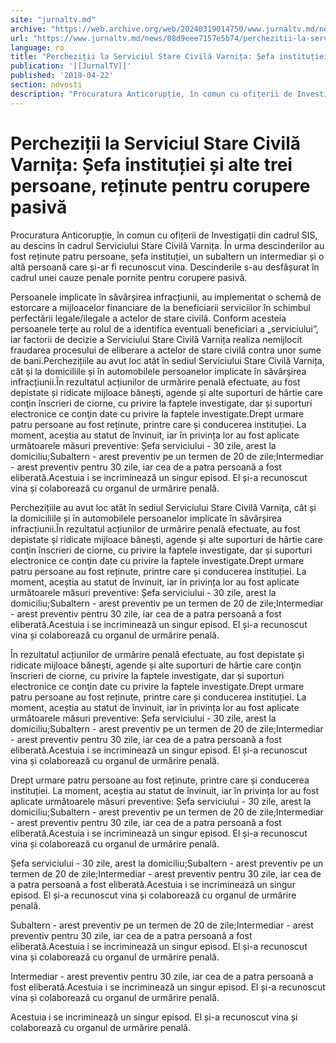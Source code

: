 ```yaml
---
site: "jurnaltv.md"
archive: "https://web.archive.org/web/20240319014750/www.jurnaltv.md/news/08d9eee7157e5b74/perchezitii-la-serviciul-stare-civila-varnita-se-"
url: "https://www.jurnaltv.md/news/08d9eee7157e5b74/perchezitii-la-serviciul-stare-civila-varnita-se-"
language: ro
title: "Percheziții la Serviciul Stare Civilă Varnița: Șefa instituției și alte trei persoane, reținute pentru corupere pasivă"
publication: '[[JurnalTV]]'
published: '2019-04-22'
section: novosti
description: "Procuratura Anticorupție, în comun cu ofițerii de Investigații din cadrul SIS, au descins în cadrul Serviciului Stare Civilă Varnița. În urma descinderilor au fost reținute patru persoane, șefa instituției, un subaltern un intermediar și o altă persoană care și-ar fi recunoscut vina. Descinderile s-au desfășurat în cadrul unei cauze penale pornite pentru corupere pasivă."
---
```


# Percheziții la Serviciul Stare Civilă Varnița: Șefa instituției și alte trei persoane, reținute pentru corupere pasivă

Procuratura Anticorupție, în comun cu ofițerii de Investigații din cadrul SIS, au descins în cadrul Serviciului Stare Civilă Varnița. În urma descinderilor au fost reținute patru persoane, șefa instituției, un subaltern un intermediar și o altă persoană care și-ar fi recunoscut vina. Descinderile s-au desfășurat în cadrul unei cauze penale pornite pentru corupere pasivă.

Persoanele implicate în săvârșirea infracțiunii, au implementat o schemă de estorcare a mijloacelor financiare de la beneficiarii serviciilor în schimbul perfectării legale/ilegale a actelor de stare civilă. Conform acesteia persoanele terțe au rolul de a identifica eventuali beneficiari a „serviciului”, iar factorii de decizie a Serviciului Stare Civilă Varnița realiza nemijlocit fraudarea procesului de eliberare a actelor de stare civilă contra unor sume de bani.Perchezițiile au avut loc atât în sediul Serviciului Stare Civilă Varnița, cât și la domiciliile și în automobilele persoanelor implicate în săvârșirea infracțiunii.În rezultatul acțiunilor de urmărire penală efectuate, au fost depistate și ridicate mijloace băneşti, agende și alte suporturi de hârtie care conţin înscrieri de ciorne, cu privire la faptele investigate, dar și suporturi electronice ce conţin date cu privire la faptele investigate.Drept urmare patru persoane au fost reținute, printre care și conducerea instituției. La moment, aceștia au statut de învinuit, iar în privința lor au fost aplicate următoarele măsuri preventive: Șefa serviciului - 30 zile, arest la domiciliu;Subaltern - arest preventiv pe un termen de 20 de zile;Intermediar - arest preventiv pentru 30 zile, iar cea de a patra persoană a fost eliberată.Acestuia i se incriminează un singur episod. El și-a recunoscut vina și colaborează cu organul de urmărire penală.

Perchezițiile au avut loc atât în sediul Serviciului Stare Civilă Varnița, cât și la domiciliile și în automobilele persoanelor implicate în săvârșirea infracțiunii.În rezultatul acțiunilor de urmărire penală efectuate, au fost depistate și ridicate mijloace băneşti, agende și alte suporturi de hârtie care conţin înscrieri de ciorne, cu privire la faptele investigate, dar și suporturi electronice ce conţin date cu privire la faptele investigate.Drept urmare patru persoane au fost reținute, printre care și conducerea instituției. La moment, aceștia au statut de învinuit, iar în privința lor au fost aplicate următoarele măsuri preventive: Șefa serviciului - 30 zile, arest la domiciliu;Subaltern - arest preventiv pe un termen de 20 de zile;Intermediar - arest preventiv pentru 30 zile, iar cea de a patra persoană a fost eliberată.Acestuia i se incriminează un singur episod. El și-a recunoscut vina și colaborează cu organul de urmărire penală.

În rezultatul acțiunilor de urmărire penală efectuate, au fost depistate și ridicate mijloace băneşti, agende și alte suporturi de hârtie care conţin înscrieri de ciorne, cu privire la faptele investigate, dar și suporturi electronice ce conţin date cu privire la faptele investigate.Drept urmare patru persoane au fost reținute, printre care și conducerea instituției. La moment, aceștia au statut de învinuit, iar în privința lor au fost aplicate următoarele măsuri preventive: Șefa serviciului - 30 zile, arest la domiciliu;Subaltern - arest preventiv pe un termen de 20 de zile;Intermediar - arest preventiv pentru 30 zile, iar cea de a patra persoană a fost eliberată.Acestuia i se incriminează un singur episod. El și-a recunoscut vina și colaborează cu organul de urmărire penală.

Drept urmare patru persoane au fost reținute, printre care și conducerea instituției. La moment, aceștia au statut de învinuit, iar în privința lor au fost aplicate următoarele măsuri preventive: Șefa serviciului - 30 zile, arest la domiciliu;Subaltern - arest preventiv pe un termen de 20 de zile;Intermediar - arest preventiv pentru 30 zile, iar cea de a patra persoană a fost eliberată.Acestuia i se incriminează un singur episod. El și-a recunoscut vina și colaborează cu organul de urmărire penală.

Șefa serviciului - 30 zile, arest la domiciliu;Subaltern - arest preventiv pe un termen de 20 de zile;Intermediar - arest preventiv pentru 30 zile, iar cea de a patra persoană a fost eliberată.Acestuia i se incriminează un singur episod. El și-a recunoscut vina și colaborează cu organul de urmărire penală.

Subaltern - arest preventiv pe un termen de 20 de zile;Intermediar - arest preventiv pentru 30 zile, iar cea de a patra persoană a fost eliberată.Acestuia i se incriminează un singur episod. El și-a recunoscut vina și colaborează cu organul de urmărire penală.

Intermediar - arest preventiv pentru 30 zile, iar cea de a patra persoană a fost eliberată.Acestuia i se incriminează un singur episod. El și-a recunoscut vina și colaborează cu organul de urmărire penală.

Acestuia i se incriminează un singur episod. El și-a recunoscut vina și colaborează cu organul de urmărire penală.